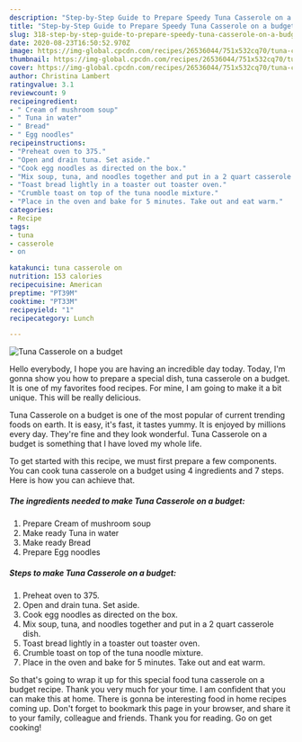 ```yaml
---
description: "Step-by-Step Guide to Prepare Speedy Tuna Casserole on a budget"
title: "Step-by-Step Guide to Prepare Speedy Tuna Casserole on a budget"
slug: 318-step-by-step-guide-to-prepare-speedy-tuna-casserole-on-a-budget
date: 2020-08-23T16:50:52.970Z
image: https://img-global.cpcdn.com/recipes/26536044/751x532cq70/tuna-casserole-on-a-budget-recipe-main-photo.jpg
thumbnail: https://img-global.cpcdn.com/recipes/26536044/751x532cq70/tuna-casserole-on-a-budget-recipe-main-photo.jpg
cover: https://img-global.cpcdn.com/recipes/26536044/751x532cq70/tuna-casserole-on-a-budget-recipe-main-photo.jpg
author: Christina Lambert
ratingvalue: 3.1
reviewcount: 9
recipeingredient:
- " Cream of mushroom soup"
- " Tuna in water"
- " Bread"
- " Egg noodles"
recipeinstructions:
- "Preheat oven to 375."
- "Open and drain tuna. Set aside."
- "Cook egg noodles as directed on the box."
- "Mix soup, tuna, and noodles together and put in a 2 quart casserole dish."
- "Toast bread lightly in a toaster out toaster oven."
- "Crumble toast on top of the tuna noodle mixture."
- "Place in the oven and bake for 5 minutes. Take out and eat warm."
categories:
- Recipe
tags:
- tuna
- casserole
- on

katakunci: tuna casserole on 
nutrition: 153 calories
recipecuisine: American
preptime: "PT39M"
cooktime: "PT33M"
recipeyield: "1"
recipecategory: Lunch

---
```



![Tuna Casserole on a budget](https://img-global.cpcdn.com/recipes/26536044/751x532cq70/tuna-casserole-on-a-budget-recipe-main-photo.jpg)

Hello everybody, I hope you are having an incredible day today. Today, I'm gonna show you how to prepare a special dish, tuna casserole on a budget. It is one of my favorites food recipes. For mine, I am going to make it a bit unique. This will be really delicious.



Tuna Casserole on a budget is one of the most popular of current trending foods on earth. It is easy, it's fast, it tastes yummy. It is enjoyed by millions every day. They're fine and they look wonderful. Tuna Casserole on a budget is something that I have loved my whole life.


To get started with this recipe, we must first prepare a few components. You can cook tuna casserole on a budget using 4 ingredients and 7 steps. Here is how you can achieve that.

<!--inarticleads1-->

##### The ingredients needed to make Tuna Casserole on a budget:

1. Prepare  Cream of mushroom soup
1. Make ready  Tuna in water
1. Make ready  Bread
1. Prepare  Egg noodles




<!--inarticleads2-->

##### Steps to make Tuna Casserole on a budget:

1. Preheat oven to 375.
1. Open and drain tuna. Set aside.
1. Cook egg noodles as directed on the box.
1. Mix soup, tuna, and noodles together and put in a 2 quart casserole dish.
1. Toast bread lightly in a toaster out toaster oven.
1. Crumble toast on top of the tuna noodle mixture.
1. Place in the oven and bake for 5 minutes. Take out and eat warm.




So that's going to wrap it up for this special food tuna casserole on a budget recipe. Thank you very much for your time. I am confident that you can make this at home. There is gonna be interesting food in home recipes coming up. Don't forget to bookmark this page in your browser, and share it to your family, colleague and friends. Thank you for reading. Go on get cooking!
